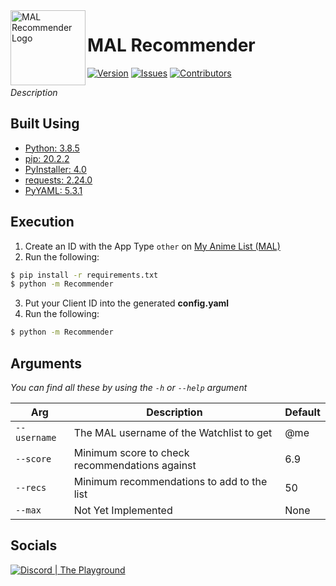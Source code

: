 <img src="https://raw.githubusercontent.com/Macro303/MAL-Recommender/main/logo.png" align="left" width="120" height="120" alt="MAL Recommender Logo"/>

# MAL Recommender
[![Version](https://img.shields.io/github/tag-pre/Macro303/MAL-Recommender.svg?label=version&style=flat-square)](https://github.com/Macro303/MAL-Recommender/releases)
[![Issues](https://img.shields.io/github/issues/Macro303/MAL-Recommender.svg?style=flat-square)](https://github.com/Macro303/MAL-Recommender/issues)
[![Contributors](https://img.shields.io/github/contributors/Macro303/MAL-Recommender.svg?style=flat-square)](https://github.com/Macro303/MAL-Recommender/graphs/contributors)

*Description*

## Built Using
 - [Python: 3.8.5](https://www.python.org/)
 - [pip: 20.2.2](https://pypi.org/project/pip/)
 - [PyInstaller: 4.0](https://pypi.org/project/PyInstaller/)
 - [requests: 2.24.0](https://pypi.org/project/requests/)
 - [PyYAML: 5.3.1](https://pypi.org/project/PyYAML/)

## Execution
1. Create an ID with the App Type `other` on [My Anime List (MAL)](https://myanimelist.net/apiconfig)
2. Run the following:
```bash
$ pip install -r requirements.txt
$ python -m Recommender
```
3. Put your Client ID into the generated **config.yaml**
4. Run the following:
```bash
$ python -m Recommender
```

## Arguments
*You can find all these by using the `-h` or `--help` argument*

| Arg | Description | Default |
| --- | ----------- | ------- |
| `--username` | The MAL username of the Watchlist to get | @me |
| `--score` | Minimum score to check recommendations against | 6.9 |
| `--recs` | Minimum recommendations to add to the list | 50 |
| `--max` | Not Yet Implemented | None |

## Socials
[![Discord | The Playground](https://discord.com/api/v6/guilds/618581423070117932/widget.png?style=banner2)](https://discord.gg/nqGMeGg)

